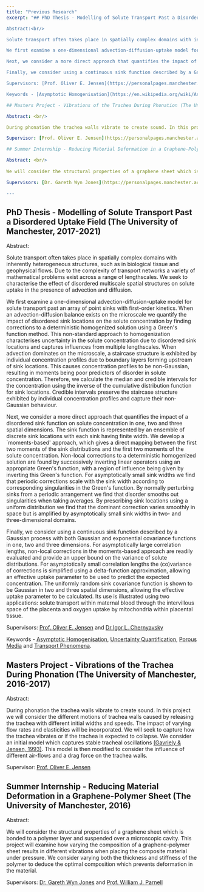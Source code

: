 ```yaml
---
title: "Previous Research"
excerpt: "## PhD Thesis - Modelling of Solute Transport Past a Disordered Uptake Field (The University of Manchester, 2017-2021)

Abstract:<br/>

Solute transport often takes place in spatially complex domains with inherently heterogeneous structures, such as in biological tissue and geophysical flows. Due to the complexity of transport networks a variety of mathematical problems exist across a range of lengthscales. We seek to characterise the effect of disordered multiscale spatial structures on solute uptake in the presence of advection and diffusion. <br/>

We first examine a one-dimensional advection-diffusion-uptake model for solute transport past an array of point sinks with first-order kinetics. When an advection-diffusion balance exists on the microscale we quantify the impact of disordered sink locations on the solute concentration by finding corrections to a deterministic homogenized solution using a Green's function method. This non-standard approach to homogenization characterises uncertainty in the solute concentration due to disordered sink locations and captures influences from multiple lengthscales. When advection dominates on the microscale, a staircase structure is exhibited by individual concentration profiles due to boundary layers forming upstream of sink locations. This causes concentration profiles to be non-Gaussian, resulting in moments being poor predictors of disorder in solute concentration. Therefore, we calculate the median and credible intervals for the concentration using the inverse of the cumulative distribution function for sink locations. Credible intervals preserve the staircase structure exhibited by individual concentration profiles and capture their non-Gaussian behaviour. <br/>

Next, we consider a more direct approach that quantifies the impact of a disordered sink function on solute concentration in one, two and three spatial dimensions. The sink function is represented by an ensemble of discrete sink locations with each sink having finite width. We develop a `moments-based' approach, which gives a direct mapping between the first two moments of the sink distributions and the first two moments of the solute concentration. Non-local corrections to a deterministic homogenized solution are found by successively inverting linear operators using an appropriate Green's function, with a region of influence being given by inverting this Green's function. For asymptotically small sink widths we find that periodic corrections scale with the sink width according to corresponding singularities in the Green's function. By normally perturbing sinks from a periodic arrangement we find that disorder smooths out singularities when taking averages. By prescribing sink locations using a uniform distribution we find that the dominant correction varies smoothly in space but is amplified by asymptotically small sink widths in two- and three-dimensional domains. <br/>

Finally, we consider using a continuous sink function described by a Gaussian process with both Gaussian and exponential covariance functions in one, two and three dimensions. For asymptotically large correlation lengths, non-local corrections in the moments-based approach are readily evaluated and provide an upper bound on the variance of solute distributions. For asymptotically small correlation lengths the (co)variance of corrections is simplified using a delta-function approximation, allowing an effective uptake parameter to be used to predict the expected concentration. The uniformly random sink covariance function is shown to be Gaussian in two and three spatial dimensions, allowing the effective uptake parameter to be calculated. Its use is illustrated using two applications: solute transport within maternal blood through the intervillous space of the placenta and oxygen uptake by mitochondria within placental tissue. <br/>

Supervisors: [Prof. Oliver E. Jensen](https://personalpages.manchester.ac.uk/staff/oliver.jensen/) and [Dr Igor L. Chernyavsky](http://math-biophys.info/wiki/) <br/>

Keywords - [Asymptotic Homogenisation](https://en.wikipedia.org/wiki/Asymptotic_homogenization), [Uncertainty Quantification](https://en.wikipedia.org/wiki/Uncertainty_quantification), [Porous Media](https://en.wikipedia.org/wiki/Porous_medium) and [Transport Phenomena](https://en.wikipedia.org/wiki/Transport_phenomena)."

## Masters Project - Vibrations of the Trachea During Phonation (The University of Manchester, 2016-2017)

Abstract: <br/>

During phonation the trachea walls vibrate to create sound. In this project we will consider the different motions of trachea walls caused by releasing the trachea with different initial widths and speeds. The impact of varying flow rates and elasticities will be incorporated. We will seek to capture how the trachea vibrates or if the trachea is expected to collapse. We consider an initial model which captures stable tracheal oscillations [(Gavriely & Jensen, 1993)](https://journals.physiology.org/doi/abs/10.1152/jappl.1993.74.6.2828?casa_token=fiUhUlVFzLoAAAAA:5gL6yIO8A9GnZdMiHWtLFFVBAOZPHnrk8cs_0wtTHt1Nr6G-4gM4v9En2n_C2xlGai-CKrdXski_). This model is then modified to consider the influence of different air-flows and a drag force on the trachea walls. <br/>

Supervisor: [Prof. Oliver E. Jensen](https://personalpages.manchester.ac.uk/staff/oliver.jensen/)

## Summer Internship - Reducing Material Deformation in a Graphene-Polymer Sheet (The University of Manchester, 2016)

Abstract: <br/>
 
We will consider the structural properties of a graphene sheet which is bonded to a polymer layer and suspended over a microscopic cavity. This project will examine how varying the composition of a graphene-polymer sheet results in different vibrations when placing the composite material under pressure. We consider varying both the thickness and stiffness of the polymer to deduce the optimal composition which prevents deformation in the material. <br/>

Supervisors: [Dr. Gareth Wyn Jones](https://personalpages.manchester.ac.uk/staff/gareth.jones-10/) and [Prof. William J. Parnell](https://www.research.manchester.ac.uk/portal/william.j.parnell.html)" <br/>

---
```


## PhD Thesis - Modelling of Solute Transport Past a Disordered Uptake Field (The University of Manchester, 2017-2021)

Abstract: <br/>

Solute transport often takes place in spatially complex domains with inherently heterogeneous structures, such as in biological tissue and geophysical flows. Due to the complexity of transport networks a variety of mathematical problems exist across a range of lengthscales. We seek to characterise the effect of disordered multiscale spatial structures on solute uptake in the presence of advection and diffusion. <br/>

We first examine a one-dimensional advection-diffusion-uptake model for solute transport past an array of point sinks with first-order kinetics. When an advection-diffusion balance exists on the microscale we quantify the impact of disordered sink locations on the solute concentration by finding corrections to a deterministic homogenized solution using a Green's function method. This non-standard approach to homogenization characterises uncertainty in the solute concentration due to disordered sink locations and captures influences from multiple lengthscales. When advection dominates on the microscale, a staircase structure is exhibited by individual concentration profiles due to boundary layers forming upstream of sink locations. This causes concentration profiles to be non-Gaussian, resulting in moments being poor predictors of disorder in solute concentration. Therefore, we calculate the median and credible intervals for the concentration using the inverse of the cumulative distribution function for sink locations. Credible intervals preserve the staircase structure exhibited by individual concentration profiles and capture their non-Gaussian behaviour. <br/>

Next, we consider a more direct approach that quantifies the impact of a disordered sink function on solute concentration in one, two and three spatial dimensions. The sink function is represented by an ensemble of discrete sink locations with each sink having finite width. We develop a `moments-based' approach, which gives a direct mapping between the first two moments of the sink distributions and the first two moments of the solute concentration. Non-local corrections to a deterministic homogenized solution are found by successively inverting linear operators using an appropriate Green's function, with a region of influence being given by inverting this Green's function. For asymptotically small sink widths we find that periodic corrections scale with the sink width according to corresponding singularities in the Green's function. By normally perturbing sinks from a periodic arrangement we find that disorder smooths out singularities when taking averages. By prescribing sink locations using a uniform distribution we find that the dominant correction varies smoothly in space but is amplified by asymptotically small sink widths in two- and three-dimensional domains. <br/>

Finally, we consider using a continuous sink function described by a Gaussian process with both Gaussian and exponential covariance functions in one, two and three dimensions. For asymptotically large correlation lengths, non-local corrections in the moments-based approach are readily evaluated and provide an upper bound on the variance of solute distributions. For asymptotically small correlation lengths the (co)variance of corrections is simplified using a delta-function approximation, allowing an effective uptake parameter to be used to predict the expected concentration. The uniformly random sink covariance function is shown to be Gaussian in two and three spatial dimensions, allowing the effective uptake parameter to be calculated. Its use is illustrated using two applications: solute transport within maternal blood through the intervillous space of the placenta and oxygen uptake by mitochondria within placental tissue. <br/>

Supervisors: [Prof. Oliver E. Jensen](https://personalpages.manchester.ac.uk/staff/oliver.jensen/) and [Dr Igor L. Chernyavsky](http://math-biophys.info/wiki/) <br/>

Keywords - [Asymptotic Homogenisation](https://en.wikipedia.org/wiki/Asymptotic_homogenization), [Uncertainty Quantification](https://en.wikipedia.org/wiki/Uncertainty_quantification), [Porous Media](https://en.wikipedia.org/wiki/Porous_medium) and [Transport Phenomena](https://en.wikipedia.org/wiki/Transport_phenomena).

## Masters Project - Vibrations of the Trachea During Phonation (The University of Manchester, 2016-2017)

Abstract: <br/>

During phonation the trachea walls vibrate to create sound. In this project we will consider the different motions of trachea walls caused by releasing the trachea with different initial widths and speeds. The impact of varying flow rates and elasticities will be incorporated. We will seek to capture how the trachea vibrates or if the trachea is expected to collapse. We consider an initial model which captures stable tracheal oscillations [(Gavriely & Jensen, 1993)](https://journals.physiology.org/doi/abs/10.1152/jappl.1993.74.6.2828?casa_token=fiUhUlVFzLoAAAAA:5gL6yIO8A9GnZdMiHWtLFFVBAOZPHnrk8cs_0wtTHt1Nr6G-4gM4v9En2n_C2xlGai-CKrdXski_). This model is then modified to consider the influence of different air-flows and a drag force on the trachea walls. <br/>

Supervisor: [Prof. Oliver E. Jensen](https://personalpages.manchester.ac.uk/staff/oliver.jensen/)

## Summer Internship - Reducing Material Deformation in a Graphene-Polymer Sheet (The University of Manchester, 2016)

Abstract: <br/>
 
We will consider the structural properties of a graphene sheet which is bonded to a polymer layer and suspended over a microscopic cavity. This project will examine how varying the composition of a graphene-polymer sheet results in different vibrations when placing the composite material under pressure. We consider varying both the thickness and stiffness of the polymer to deduce the optimal composition which prevents deformation in the material. <br/>

Supervisors: [Dr. Gareth Wyn Jones](https://personalpages.manchester.ac.uk/staff/gareth.jones-10/) and [Prof. William J. Parnell](https://www.research.manchester.ac.uk/portal/william.j.parnell.html)
